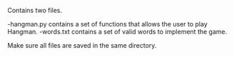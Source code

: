 Contains two files.

-hangman.py contains a set of functions that allows the user to play Hangman.
-words.txt contains a set of valid words to implement the game.

Make sure all files are saved in the same directory.
